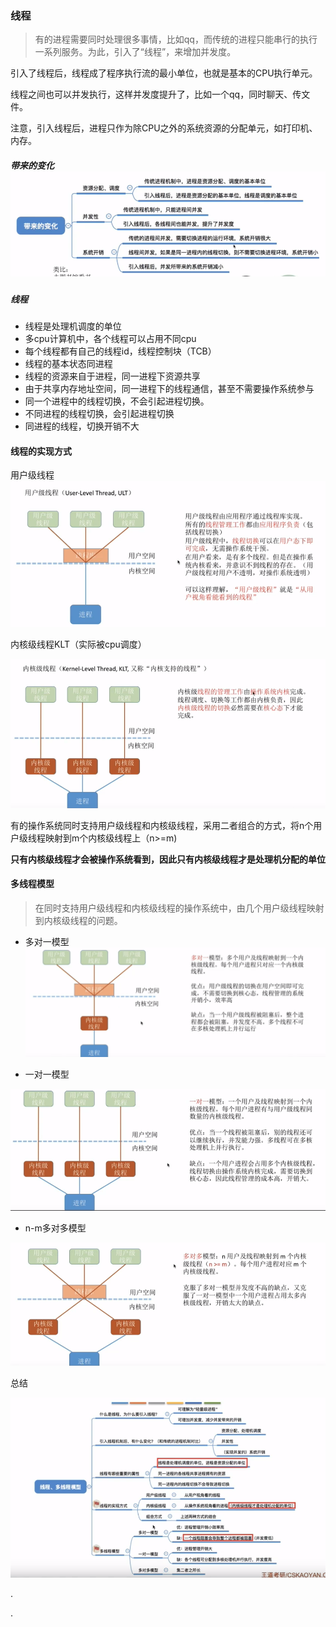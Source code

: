 ### 线程

> 有的进程需要同时处理很多事情，比如qq，而传统的进程只能串行的执行一系列服务。为此，引入了“线程”，来增加并发度。
> 

引入了线程后，线程成了程序执行流的最小单位，也就是基本的CPU执行单元。

线程之间也可以并发执行，这样并发度提升了，比如一个qq，同时聊天、传文件。

注意，引入线程后，进程只作为除CPU之外的系统资源的分配单元，如打印机、内存。



##### 带来的变化![1548505234445](assets/1548505234445.png)



##### 线程

- 线程是处理机调度的单位
- 多cpu计算机中，各个线程可以占用不同cpu
- 每个线程都有自己的线程id，线程控制块（TCB）
- 线程的基本状态同进程
- 线程的资源来自于进程，同一进程下资源共享
- 由于共享内存地址空间，同一进程下的线程通信，甚至不需要操作系统参与
- 同一个进程中的线程切换，不会引起进程切换。
- 不同进程的线程切换，会引起进程切换
- 同进程的线程，切换开销不大







#### 线程的实现方式

用户级线程![1548505578607](assets/1548505578607.png)

内核级线程KLT（实际被cpu调度）

![1548505619667](assets/1548505619667.png)





有的操作系统同时支持用户级线程和内核级线程，采用二者组合的方式，将n个用户级线程映射到m个内核级线程上（n>=m)



**只有内核级线程才会被操作系统看到，因此只有内核级线程才是处理机分配的单位**



#### 多线程模型

>  在同时支持用户级线程和内核级线程的操作系统中，由几个用户级线程映射到内核级线程的问题。



- 多对一模型![1548505932004](assets/1548505932004.png)

- 一对一模型

 ![1548506027628](assets/1548506027628.png)

- n-m多对多模型

![1548506059433](assets/1548506059433.png)



总结

![1548506129560](assets/1548506129560.png)







.






.